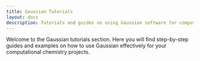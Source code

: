```yaml
---
title: Gaussian Tutorials
layout: docs
description: Tutorials and guides on using Gaussian software for computational chemistry.
---
```


Welcome to the Gaussian tutorials section. Here you will find step-by-step guides and examples on how to use Gaussian effectively for your computational chemistry projects.
